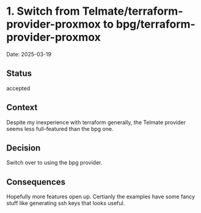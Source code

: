 # 1. Switch from Telmate/terraform-provider-proxmox to bpg/terraform-provider-proxmox

Date: 2025-03-19

## Status

accepted

## Context

Despite my inexperience with terraform generally, the Telmate provider seems less full-featured than the bpg one.

## Decision

Switch over to using the bpg provider.

## Consequences

Hopefully more features open up. Certianly the examples have some fancy stuff like generating ssh keys that looks useful.
